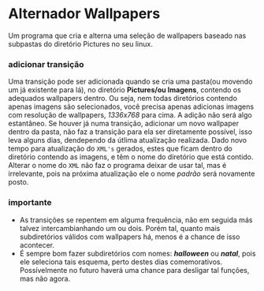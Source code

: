 # Alternador Wallpapers
Um programa que cria e alterna uma seleção de wallpapers baseado nas subpastas do diretório Pictures no seu linux.

### adicionar transição
Uma transição pode ser adicionada quando se cria uma pasta(ou movendo um já existente para lá), no diretório **Pictures/ou Imagens**, contendo os adequados wallpapers dentro. Ou seja, nem todas diretórios contendo apenas imagens são selecionados, você precisa apenas adicionas imagens com resolução de wallpapers, *1336x768* para cima.
A adição não será algo estantâneo. Se houver já numa transição, adicionar um novo wallpaper dentro da pasta, não faz a transição para ela ser diretamente possível, isso leva alguns dias, dendependo da útlima atualização realizada. Dado novo tempo para atualização do `XML's` gerados, estes que ficam dentro do diretório contendo as imagens, e têm o nome do diretório que está contido. Alterar o nome do `XML` não faz o programa deixar de usar tal, mas é irrelevante, pois na próxima atualização ele o nome *padrão* será novamente posto.

### importante
 - As transições se repentem em alguma frequência, não em seguida más talvez intercambianhando um ou dois. Porém tal, quanto mais subdiretórios válidos com wallpapers há, menos é a chance de isso acontecer.
 - É sempre bom fazer subdiretórios com nomes: ***halloween*** ou ***natal***, pois ele seleciona tais esquema, perto destes dias comemorativos. Possívelmente no futuro haverá uma chance para desligar tal funções, mas não agora.
